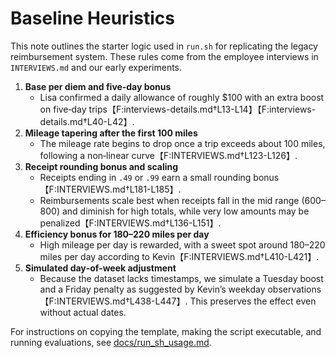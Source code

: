 # Baseline Heuristics

This note outlines the starter logic used in `run.sh` for replicating the legacy reimbursement system. These rules come from the employee interviews in `INTERVIEWS.md` and our early experiments.

1. **Base per diem and five‑day bonus**
   - Lisa confirmed a daily allowance of roughly $100 with an extra boost on five‑day trips【F:interviews-details.md†L13-L14】【F:interviews-details.md†L40-L42】.
2. **Mileage tapering after the first 100 miles**
   - The mileage rate begins to drop once a trip exceeds about 100 miles, following a non‑linear curve【F:INTERVIEWS.md†L123-L126】.
3. **Receipt rounding bonus and scaling**
   - Receipts ending in `.49` or `.99` earn a small rounding bonus【F:INTERVIEWS.md†L181-L185】.
   - Reimbursements scale best when receipts fall in the mid range ($600–$800) and diminish for high totals, while very low amounts may be penalized【F:INTERVIEWS.md†L136-L151】.
4. **Efficiency bonus for 180–220 miles per day**
   - High mileage per day is rewarded, with a sweet spot around 180–220 miles per day according to Kevin【F:INTERVIEWS.md†L410-L421】.
5. **Simulated day‑of‑week adjustment**
   - Because the dataset lacks timestamps, we simulate a Tuesday boost and a Friday penalty as suggested by Kevin’s weekday observations【F:INTERVIEWS.md†L438-L447】. This preserves the effect even without actual dates.

For instructions on copying the template, making the script executable, and running evaluations, see [docs/run_sh_usage.md](run_sh_usage.md).

